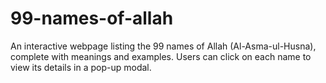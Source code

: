 # 99-names-of-allah
An interactive webpage listing the 99 names of Allah (Al-Asma-ul-Husna), complete with meanings and examples. Users can click on each name to view its details in a pop-up modal.
